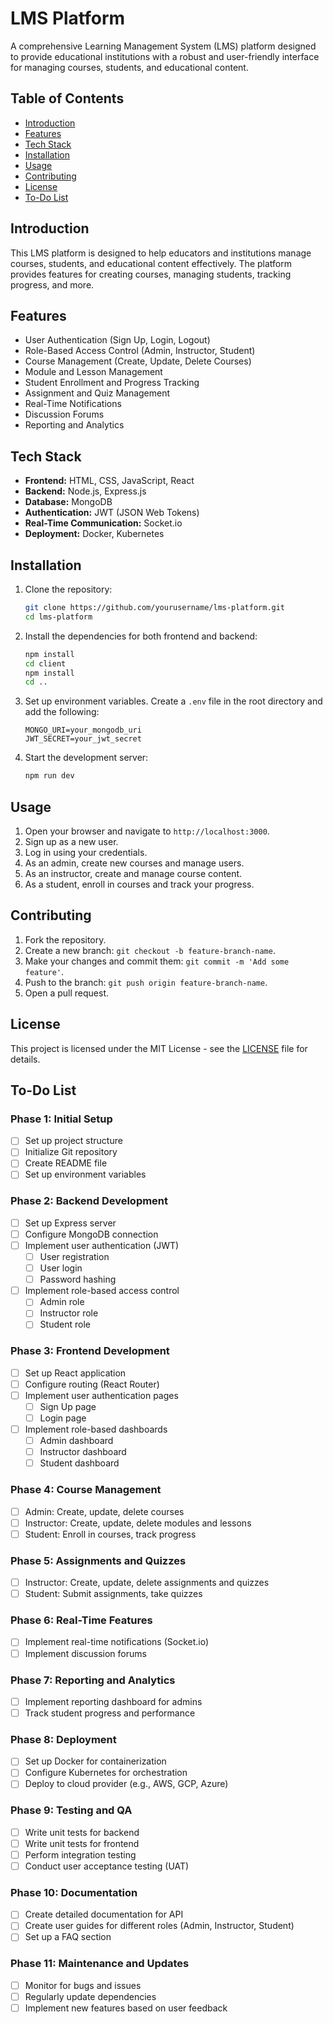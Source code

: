 # LMS Platform

A comprehensive Learning Management System (LMS) platform designed to provide educational institutions with a robust and user-friendly interface for managing courses, students, and educational content.

## Table of Contents

- [Introduction](#introduction)
- [Features](#features)
- [Tech Stack](#tech-stack)
- [Installation](#installation)
- [Usage](#usage)
- [Contributing](#contributing)
- [License](#license)
- [To-Do List](#to-do-list)

## Introduction

This LMS platform is designed to help educators and institutions manage courses, students, and educational content effectively. The platform provides features for creating courses, managing students, tracking progress, and more.

## Features

- User Authentication (Sign Up, Login, Logout)
- Role-Based Access Control (Admin, Instructor, Student)
- Course Management (Create, Update, Delete Courses)
- Module and Lesson Management
- Student Enrollment and Progress Tracking
- Assignment and Quiz Management
- Real-Time Notifications
- Discussion Forums
- Reporting and Analytics

## Tech Stack

- **Frontend:** HTML, CSS, JavaScript, React
- **Backend:** Node.js, Express.js
- **Database:** MongoDB
- **Authentication:** JWT (JSON Web Tokens)
- **Real-Time Communication:** Socket.io
- **Deployment:** Docker, Kubernetes

## Installation

1. Clone the repository:
    ```sh
    git clone https://github.com/yourusername/lms-platform.git
    cd lms-platform
    ```

2. Install the dependencies for both frontend and backend:
    ```sh
    npm install
    cd client
    npm install
    cd ..
    ```

3. Set up environment variables. Create a `.env` file in the root directory and add the following:
    ```env
    MONGO_URI=your_mongodb_uri
    JWT_SECRET=your_jwt_secret
    ```

4. Start the development server:
    ```sh
    npm run dev
    ```

## Usage

1. Open your browser and navigate to `http://localhost:3000`.
2. Sign up as a new user.
3. Log in using your credentials.
4. As an admin, create new courses and manage users.
5. As an instructor, create and manage course content.
6. As a student, enroll in courses and track your progress.

## Contributing

1. Fork the repository.
2. Create a new branch: `git checkout -b feature-branch-name`.
3. Make your changes and commit them: `git commit -m 'Add some feature'`.
4. Push to the branch: `git push origin feature-branch-name`.
5. Open a pull request.

## License

This project is licensed under the MIT License - see the [LICENSE](LICENSE) file for details.

## To-Do List

### Phase 1: Initial Setup

- [ ] Set up project structure
- [ ] Initialize Git repository
- [ ] Create README file
- [ ] Set up environment variables

### Phase 2: Backend Development

- [ ] Set up Express server
- [ ] Configure MongoDB connection
- [ ] Implement user authentication (JWT)
  - [ ] User registration
  - [ ] User login
  - [ ] Password hashing
- [ ] Implement role-based access control
  - [ ] Admin role
  - [ ] Instructor role
  - [ ] Student role

### Phase 3: Frontend Development

- [ ] Set up React application
- [ ] Configure routing (React Router)
- [ ] Implement user authentication pages
  - [ ] Sign Up page
  - [ ] Login page
- [ ] Implement role-based dashboards
  - [ ] Admin dashboard
  - [ ] Instructor dashboard
  - [ ] Student dashboard

### Phase 4: Course Management

- [ ] Admin: Create, update, delete courses
- [ ] Instructor: Create, update, delete modules and lessons
- [ ] Student: Enroll in courses, track progress

### Phase 5: Assignments and Quizzes

- [ ] Instructor: Create, update, delete assignments and quizzes
- [ ] Student: Submit assignments, take quizzes

### Phase 6: Real-Time Features

- [ ] Implement real-time notifications (Socket.io)
- [ ] Implement discussion forums

### Phase 7: Reporting and Analytics

- [ ] Implement reporting dashboard for admins
- [ ] Track student progress and performance

### Phase 8: Deployment

- [ ] Set up Docker for containerization
- [ ] Configure Kubernetes for orchestration
- [ ] Deploy to cloud provider (e.g., AWS, GCP, Azure)

### Phase 9: Testing and QA

- [ ] Write unit tests for backend
- [ ] Write unit tests for frontend
- [ ] Perform integration testing
- [ ] Conduct user acceptance testing (UAT)

### Phase 10: Documentation

- [ ] Create detailed documentation for API
- [ ] Create user guides for different roles (Admin, Instructor, Student)
- [ ] Set up a FAQ section

### Phase 11: Maintenance and Updates

- [ ] Monitor for bugs and issues
- [ ] Regularly update dependencies
- [ ] Implement new features based on user feedback
